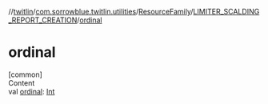 //[twitlin](../../../index.md)/[com.sorrowblue.twitlin.utilities](../../index.md)/[ResourceFamily](../index.md)/[LIMITER_SCALDING_REPORT_CREATION](index.md)/[ordinal](ordinal.md)



# ordinal  
[common]  
Content  
val [ordinal](ordinal.md): [Int](https://kotlinlang.org/api/latest/jvm/stdlib/kotlin/-int/index.html)  



